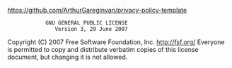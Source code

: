 
https://github.com/ArthurGareginyan/privacy-policy-template

                GNU GENERAL PUBLIC LICENSE
                   Version 3, 29 June 2007
Copyright (C) 2007 Free Software Foundation, Inc. http://fsf.org/ Everyone is permitted to copy and distribute verbatim copies of this license document, but changing it is not allowed.


